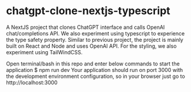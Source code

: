 # chatgpt-clone-nextjs-typescript
A NextJS project that clones ChatGPT interface and calls OpenAI chat/completions API. We also experiment using typescript to experience the type safety property.
Similar to previous project, the project is mainly built on React and Node and uses OpenAI API. For the styling, we also experiment using TailWindCSS.

Open terminal/bash in this repo and enter below commands to start the application
$ npm run dev
Your application should run on port 3000 with the development environment configuration, so in your browser just go to http://localhost:3000
